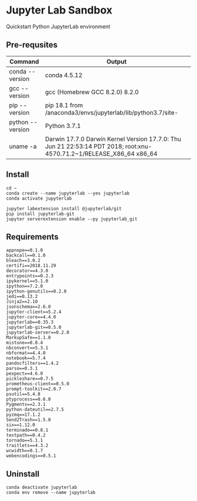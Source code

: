 # Jupyter Lab Sandbox
Quickstart Python JupyterLab environment

## Pre-requsites
| Command | Output |
| --- | --- |
| conda --version	| conda 4.5.12 |
| gcc --version	| gcc (Homebrew GCC 8.2.0) 8.2.0 |
| pip --version	| pip 18.1 from /anaconda3/envs/jupyterlab/lib/python3.7/site-| | packages/pip (python 3.7) |
| python --version | Python 3.7.1 |
| uname -a	| Darwin <hostname> 17.7.0 Darwin Kernel Version 17.7.0: Thu Jun 21 22:53:14 PDT 2018; root:xnu-4570.71.2~1/RELEASE_X86_64 x86_64 |


## Install
```
cd ~
conda create --name jupyterlab --yes jupyterlab
conda activate jupyterlab

jupyter labextension install @jupyterlab/git
pip install jupyterlab-git
jupyter serverextension enable --py jupyterlab_git
```
## Requirements
```
appnope==0.1.0
backcall==0.1.0
bleach==3.0.2
certifi==2018.11.29
decorator==4.3.0
entrypoints==0.2.3
ipykernel==5.1.0
ipython==7.2.0
ipython-genutils==0.2.0
jedi==0.13.2
Jinja2==2.10
jsonschema==2.6.0
jupyter-client==5.2.4
jupyter-core==4.4.0
jupyterlab==0.35.3
jupyterlab-git==0.5.0
jupyterlab-server==0.2.0
MarkupSafe==1.1.0
mistune==0.8.4
nbconvert==5.3.1
nbformat==4.4.0
notebook==5.7.4
pandocfilters==1.4.2
parso==0.3.1
pexpect==4.6.0
pickleshare==0.7.5
prometheus-client==0.5.0
prompt-toolkit==2.0.7
psutil==5.4.8
ptyprocess==0.6.0
Pygments==2.3.1
python-dateutil==2.7.5
pyzmq==17.1.2
Send2Trash==1.5.0
six==1.12.0
terminado==0.8.1
testpath==0.4.2
tornado==5.1.1
traitlets==4.3.2
wcwidth==0.1.7
webencodings==0.5.1
```

## Uninstall
```
conda deactivate jupyterlab
conda env remove --name jupyterlab
```